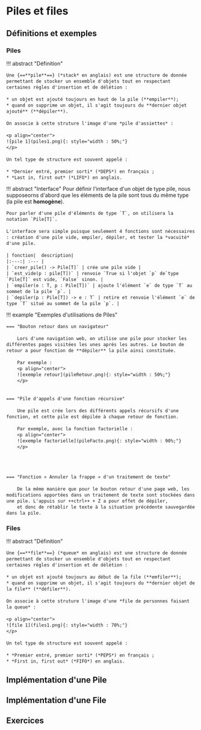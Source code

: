 # Piles et files

## Définitions et exemples

### Piles

!!! abstract "Définition"

	Une {==**pile**==} (*stack* en anglais) est une structure de donnée permettant de stocker un ensemble d'objets tout en respectant certaines règles d'insertion et de délétion :
	
	* un objet est ajouté toujours en haut de la pile (**empiler**);
	* quand on supprime un objet, il s'agit toujours du **dernier objet ajouté** (**dépiler**).
	
	On associe à cette struture l'image d'une *pile d'assiettes* :
	
	<p align="center">
	![pile 1](piles1.png){: style="width : 50%;"}
	</p>
	
	Un tel type de structure est souvent appelé :
	
	* *Dernier entré, premier sorti* (*DEPS*) en français ;
	* *Last in, first out* (*LIFO*) en anglais.
	
!!! abstract "Interface"
	Pour définir l'interface d'un objet de type pile, nous supposeorns d'abord que les éléments de la pile sont tous du même type (la pile est **homogène**).
	
	Pour parler d'une pile d'éléments de type `T`, on utilisera la notation `Pile[T]`.
	
	L'interface sera simple puisque seulement 4 fonctions sont nécessaires : création d'une pile vide, empiler, dépiler, et tester la *vacuité* d'une pile.
	
	| fonction|  description|
	|:---:| :--- |
	| `creer_pile() -> Pile[T]` | crée une pile vide |
	| `est_vide(p : pile[T])` | renvoie `True si l'objet `p` de`type `Pile[T]` est vide, `False` sinon. |
	| `empiler(e : T, p : Pile[T])` | ajoute l'élément `e` de type `T` au sommet de la pile `p`. |
	| `depiler(p : Pile[T]) -> e : T` | retire et renvoie l'élément `e` de type `T` situé au sommet de la pile `p`. |
	
!!! example "Exemples d'utilisations de Piles"

	=== "Bouton retour dans un navigateur"
	
		Lors d'une navigation web, on utilise une pile pour stocker les différentes pages visitées les unes après les autres. Le bouton de retour a pour fonction de **dépiler** la pile ainsi constituée.
		
		Par exemple :
		<p align="center">
		![exemple retour](pileRetour.png){: style="width : 50%;"}
		</p>
	
	
	=== "Pile d'appels d'une fonction récursive"
	
		Une pile est crée lors des différents appels récursifs d'une fonction, et cette pile est dépilée à chaque retour de fonction.
		
		Par exemple, avec la fonction factorielle :
		<p align="center">
		![exemple factorielle](pileFacto.png){: style="width : 90%;"}
		</p>
	
		
	
	
	=== "Fonction « Annuler la frappe » d'un traitement de texte"
	
		De la même manière que pour le bouton retour d'une page web, les modifications apportées dans un traitement de texte sont stockées dans une pile. L'appuis sur ++ctrl++ + Z a pour effet de dépiler, 
		et donc de rétablir le texte à la situation précédente sauvegardée dans la pile.
		
### Files

!!! abstract "Définition"
	
	Une {==**file**==} (*queue* en anglais) est une structure de donnée permettant de stocker un ensemble d'objets tout en respectant certaines règles d'insertion et de délétion :
	
	* un objet est ajouté toujours au début de la file (**emfiler**);
	* quand on supprime un objet, il s'agit toujours du **dernier objet de la file** (**défiler**).
	
	On associe à cette struture l'image d'une *file de personnes faisant la queue* :	

	<p align="center">
	![file 1](files1.png){: style="width : 70%;"}
	</p>
	
	Un tel type de structure est souvent appelé :
	
	* *Premier entré, premier sorti* (*PEPS*) en français ;
	* *First in, first out* (*FIFO*) en anglais.
	

	


## Implémentation d'une Pile

## Implémentation d'une File

## Exercices